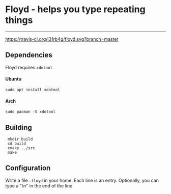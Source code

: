 # Floyd - helps you type repeating things
---

https://travis-ci.org/l31rb4g/floyd.svg?branch=master

## Dependencies
Floyd requires `xdotool`.

#### Ubuntu
`sudo apt install xdotool`

#### Arch
`sudo pacman -S xdotool`


## Building
```shell
 mkdir build
 cd build
 cmake ../src
 make
 ```

## Configuration
Write a file `.floyd` in your home. Each line is an entry. Optionally, you can type a "\n"
in the end of the line.

